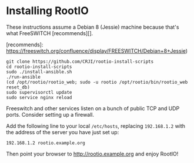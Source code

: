 # Installing RootIO

These instructions assume a Debian 8 (Jessie) machine because that's what
FreeSWITCH [recommends][].

[recommends]: https://freeswitch.org/confluence/display/FREESWITCH/Debian+8+Jessie)

```
git clone https://github.com/CRJI/rootio-install-scripts
cd rootio-install-scripts
sudo ./install-ansible.sh
./run-ansible
(cd /opt/rootio/rootio_web; sudo -u rootio /opt/rootio/bin/rootio_web reset_db)
sudo supervisorctl update
sudo service nginx reload
```

Freeswitch and other services listen on a bunch of public TCP and UDP ports.
Consider setting up a firewall.

Add the following line to your local `/etc/hosts`, replacing `192.168.1.2` with
the address of the server you have just set up:

```
192.168.1.2 rootio.example.org
```

Then point your browser to http://rootio.example.org and enjoy RootIO!
